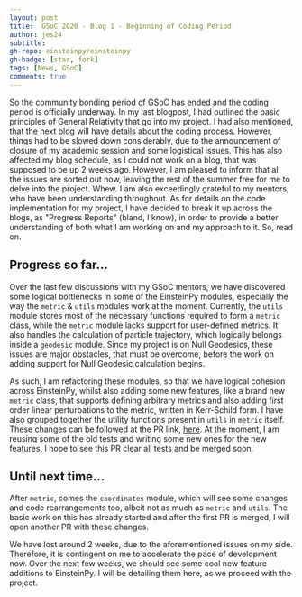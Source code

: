 ```yaml
---
layout: post
title:  GSoC 2020 - Blog 1 - Beginning of Coding Period
author: jes24
subtitle: 
gh-repo: einsteinpy/einsteinpy
gh-badge: [star, fork]
tags: [News, GSoC]
comments: true
---
```


So the community bonding period of GSoC has ended and the coding period is officially underway. In my last blogpost, I had outlined the basic principles of General Relativity that go into my project. I had also mentioned, that the next blog will have details about the coding process. However, things had to be slowed down considerably, due to the announcement of closure of my academic session and some logistical issues. This has also affected my blog schedule, as I could not work on a blog, that was supposed to be up 2 weeks ago. However, I am pleased to inform that all the issues are sorted out now, leaving the rest of the summer free for me to delve into the project. Whew. I am also exceedingly grateful to my mentors, who have been understanding throughout. As for details on the code implementation for my project, I have decided to break it up across the blogs, as "Progress Reports" (bland, I know), in order to provide a better understanding of both what I am working on and my approach to it. So, read on.

## Progress so far...

Over the last few discussions with my GSoC mentors, we have discovered some logical bottlenecks in some of the EinsteinPy modules, especially the way the `metric` & `utils` modules work at the moment. Currently, the `utils` module stores most of the necessary functions required to form a `metric` class, while the `metric` module lacks support for user-defined metrics. It also handles the calculation of particle trajectory, which logically belongs inside a `geodesic` module. Since my project is on Null Geodesics, these issues are major obstacles, that must be overcome, before the work on adding support for Null Geodesic calculation begins.

As such, I am refactoring these modules, so that we have logical cohesion across EinsteinPy, whilst also adding some new features, like a brand new `metric` class, that supports defining arbitrary metrics and also adding first order linear perturbations to the metric, written in Kerr-Schild form. I have also grouped together the utility functions present in `utils` in `metric` itself. These changes can be followed at the PR link, [here](https://github.com/einsteinpy/einsteinpy/pull/512). At the moment, I am reusing some of the old tests and writing some new ones for the new features. I hope to see this PR clear all tests and be merged soon.

## Until next time...

After `metric`, comes the `coordinates` module, which will see some changes and code rearrangements too, albeit not as much as `metric` and `utils`. The basic work on this has already started and after the first PR is merged, I will open another PR with these changes.

We have lost around 2 weeks, due to the aforementioned issues on my side. Therefore, it is contingent on me to accelerate the pace of development now. Over the next few weeks, we should see some cool new feature additions to EinsteinPy. I will be detailing them here, as we proceed with the project.